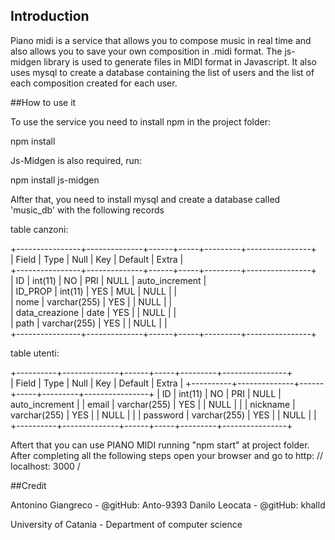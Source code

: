 ## Introduction

Piano midi is a service that allows you to compose music in real time and also allows you to save your own composition in .midi format. The js-midgen library is used to generate files in MIDI format in Javascript. It also uses mysql to create a database containing the list of users and the list of each
composition created for each user.

##How to use it

To use the service you need to install npm in the project folder:

npm install

Js-Midgen is also required, run:

npm install js-midgen

Alfter that, you need to install mysql and create a database called 'music_db' with the following records

table canzoni:

+----------------+--------------+------+-----+---------+----------------+<br>
| Field          | Type         | Null | Key | Default | Extra          |<br>
+----------------+--------------+------+-----+---------+----------------+<br>
| ID             | int(11)      | NO   | PRI | NULL    | auto_increment |<br>
| ID_PROP        | int(11)      | YES  | MUL | NULL    |                |<br>
| nome           | varchar(255) | YES  |     | NULL    |                |<br>
| data_creazione | date         | YES  |     | NULL    |                |<br>
| path           | varchar(255) | YES  |     | NULL    |                |<br>
+----------------+--------------+------+-----+---------+----------------+<br>

table utenti:

+----------+--------------+------+-----+---------+----------------+<br>
| Field    | Type         | Null | Key | Default | Extra          |
+----------+--------------+------+-----+---------+----------------+
| ID       | int(11)      | NO   | PRI | NULL    | auto_increment |
| email    | varchar(255) | YES  |     | NULL    |                |
| nickname | varchar(255) | YES  |     | NULL    |                |
| password | varchar(255) | YES  |     | NULL    |                |
+----------+--------------+------+-----+---------+----------------+


Aftert that you can use PIANO MIDI running "npm start" at project folder. After completing all the following steps open your browser and go to http: // localhost: 3000 /

##Credit

Antonino Giangreco - @gitHub: Anto-9393
Danilo Leocata - @gitHub: khalld


University of Catania - Department of computer science
